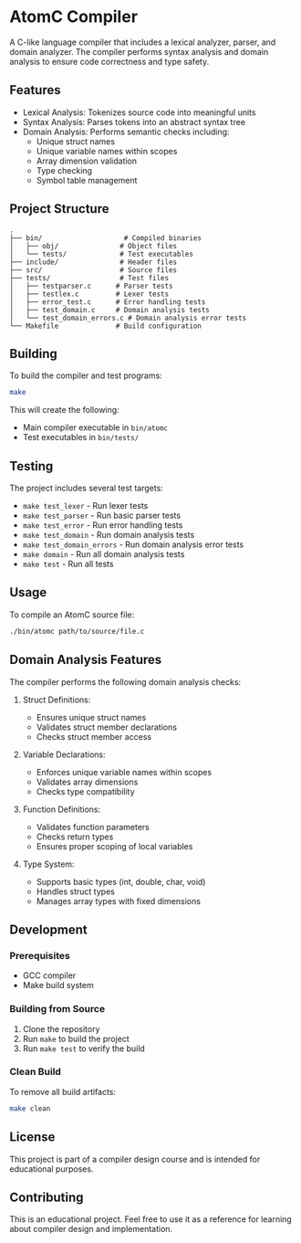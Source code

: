 # AtomC Compiler

A C-like language compiler that includes a lexical analyzer, parser, and domain analyzer. The compiler performs syntax analysis and domain analysis to ensure code correctness and type safety.

## Features

- Lexical Analysis: Tokenizes source code into meaningful units
- Syntax Analysis: Parses tokens into an abstract syntax tree
- Domain Analysis: Performs semantic checks including:
  - Unique struct names
  - Unique variable names within scopes
  - Array dimension validation
  - Type checking
  - Symbol table management

## Project Structure

```
.
├── bin/                    # Compiled binaries
│   ├── obj/               # Object files
│   └── tests/             # Test executables
├── include/               # Header files
├── src/                   # Source files
├── tests/                 # Test files
│   ├── testparser.c      # Parser tests
│   ├── testlex.c         # Lexer tests
│   ├── error_test.c      # Error handling tests
│   ├── test_domain.c     # Domain analysis tests
│   └── test_domain_errors.c # Domain analysis error tests
└── Makefile              # Build configuration
```

## Building

To build the compiler and test programs:

```bash
make
```

This will create the following:
- Main compiler executable in `bin/atomc`
- Test executables in `bin/tests/`

## Testing

The project includes several test targets:

- `make test_lexer` - Run lexer tests
- `make test_parser` - Run basic parser tests
- `make test_error` - Run error handling tests
- `make test_domain` - Run domain analysis tests
- `make test_domain_errors` - Run domain analysis error tests
- `make domain` - Run all domain analysis tests
- `make test` - Run all tests

## Usage

To compile an AtomC source file:

```bash
./bin/atomc path/to/source/file.c
```

## Domain Analysis Features

The compiler performs the following domain analysis checks:

1. Struct Definitions:
   - Ensures unique struct names
   - Validates struct member declarations
   - Checks struct member access

2. Variable Declarations:
   - Enforces unique variable names within scopes
   - Validates array dimensions
   - Checks type compatibility

3. Function Definitions:
   - Validates function parameters
   - Checks return types
   - Ensures proper scoping of local variables

4. Type System:
   - Supports basic types (int, double, char, void)
   - Handles struct types
   - Manages array types with fixed dimensions

## Development

### Prerequisites

- GCC compiler
- Make build system

### Building from Source

1. Clone the repository
2. Run `make` to build the project
3. Run `make test` to verify the build

### Clean Build

To remove all build artifacts:

```bash
make clean
```

## License

This project is part of a compiler design course and is intended for educational purposes.

## Contributing

This is an educational project. Feel free to use it as a reference for learning about compiler design and implementation.

